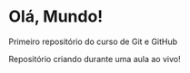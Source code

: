 # Olá, Mundo!
 Primeiro repositório do curso de Git e GitHub

 Repositório criando durante uma aula ao vivo!
 
